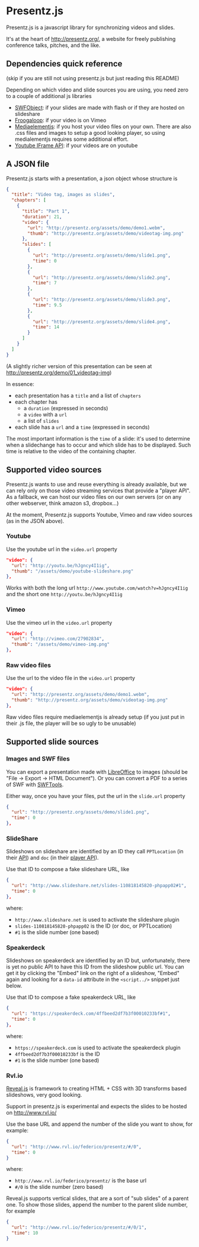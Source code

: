 # Presentz.js

Presentz.js is a javascript library for synchronizing videos and slides.

It's at the heart of http://presentz.org/, a website for freely publishing conference talks, pitches, and the like.

## Dependencies quick reference

(skip if you are still not using presentz.js but just reading this README)

Depending on which video and slide sources you are using, you need zero to a couple of additional js libraries

- [SWFObject](https://code.google.com/p/swfobject/): if your slides are made with flash or if they are hosted on slideshare
- [Froogaloop](http://developer.vimeo.com/player/js-api): if your video is on Vimeo
- [Mediaelementjs](http://mediaelementjs.com/): if you host your video files on your own. There are also .css files and images to setup a good looking player, so using medialementjs requires some additional effort.
- [Youtube IFrame API](https://developers.google.com/youtube/iframe_api_reference): if your videos are on youtube

## A JSON file

Presentz.js starts with a presentation, a json object whose structure is

```json
{
  "title": "Video tag, images as slides",
  "chapters": [
    {
      "title": "Part 1",
      "duration": 21,
      "video": {
        "url": "http://presentz.org/assets/demo/demo1.webm",
        "thumb": "http://presentz.org/assets/demo/videotag-img.png"
      },
      "slides": [
        {
          "url": "http://presentz.org/assets/demo/slide1.png",
          "time": 0
        },
        {
          "url": "http://presentz.org/assets/demo/slide2.png",
          "time": 7
        },
        {
          "url": "http://presentz.org/assets/demo/slide3.png",
          "time": 9.5
        },
        {
          "url": "http://presentz.org/assets/demo/slide4.png",
          "time": 14
        }
      ]
    }
  ]
}
```

(A slightly richer version of this presentation can be seen at http://presentz.org/demo/01_videotag-img)

In essence:

- each presentation has a `title` and a list of `chapters`
- each chapter has 
  - a `duration` (expressed in seconds)
  - a `video` with a `url`
  - a list of `slides`
- each slide has a `url` and a `time` (expressed in seconds)

The most important information is the `time` of a slide: it's used to determine when a slidechange has to occur and which slide has to be displayed. Such time is relative to the video of the containing chapter.

## Supported video sources

Presentz.js wants to use and reuse everything is already available, but we can rely only on those video streaming services that provide a "player API". As a fallback, we can host our video files on our own servers (or on any other webserver, think amazon s3, dropbox...)

At the moment, Presentz.js supports Youtube, Vimeo and raw video sources (as in the JSON above).

### Youtube

Use the youtube url in the `video.url` property

```json
"video": {
  "url": "http://youtu.be/hJgncy4I1ig",
  "thumb": "/assets/demo/youtube-slideshare.png"
},
```

Works with both the long url `http://www.youtube.com/watch?v=hJgncy4I1ig` and the short one `http://youtu.be/hJgncy4I1ig`

### Vimeo

Use the vimeo url in the `video.url` property

```json
"video": {
  "url": "http://vimeo.com/27902834",
  "thumb": "/assets/demo/vimeo-img.png"
},
```

### Raw video files

Use the url to the video file in the `video.url` property

```json
"video": {
  "url": "http://presentz.org/assets/demo/demo1.webm",
  "thumb": "http://presentz.org/assets/demo/videotag-img.png"
},
```

Raw video files require mediaelementjs is already setup (if you just put in their .js file, the player will be so ugly to be unusable)

## Supported slide sources

### Images and SWF files

You can export a presentation made with [LibreOffice](https://www.libreoffice.org/) to images (should be "File -> Export -> HTML Document"). Or you can convert a PDF to a series of SWF with [SWFTools](http://www.swftools.org/).

Either way, once you have your files, put the url in the `slide.url` property

```json
{
  "url": "http://presentz.org/assets/demo/slide1.png",
  "time": 0
},
```

### SlideShare

Slideshows on slideshare are identified by an ID they call `PPTLocation` (in their [API](http://www.slideshare.net/developers/documentation#get_slideshow)) and `doc` (in their [player API](http://www.slideshare.net/developers/playerapi)).

Use that ID to compose a fake slideshare URL, like

```json
{
  "url": "http://www.slideshare.net/slides-110818145820-phpapp02#1",
  "time": 0
},
```

where: 
- `http://www.slideshare.net` is used to activate the slideshare plugin
- `slides-110818145820-phpapp02` is the ID (or doc, or PPTLocation)
- `#1` is the slide number (one based)

### Speakerdeck

Slideshows on speakerdeck are identified by an ID but, unfortunately, there is yet no public API to have this ID from the slideshow public url. You can get it by clicking the "Embed" link on the right of a slideshow, "Embed" again and looking for a `data-id` attribute in the `<script../>` snippet just below.

Use that ID to compose a fake speakerdeck URL, like

```json
{
  "url": "https://speakerdeck.com/4ffbeed2df7b3f00010233bf#1",
  "time": 0
},
```

where: 
- `https://speakerdeck.com` is used to activate the speakerdeck plugin
- `4ffbeed2df7b3f00010233bf` is the ID
- `#1` is the slide number (one based)

### Rvl.io

[Reveal.js](http://lab.hakim.se/reveal-js/) is framework to creating HTML + CSS with 3D transforms based slideshows, very good looking.

Support in presentz.js is experimental and expects the slides to be hosted on http://www.rvl.io/

Use the base URL and append the number of the slide you want to show, for example:

```json
{
  "url": "http://www.rvl.io/federico/presentz/#/0",
  "time": 0
}
```

where:
- `http://www.rvl.io/federico/presentz/` is the base url
- `#/0` is the slide number (zero based)

Reveal.js supports vertical slides, that are a sort of "sub slides" of a parent one. To show those slides, append the number to the parent slide number, for example

```json
{
  "url": "http://www.rvl.io/federico/presentz/#/0/1",
  "time": 10
}
```
